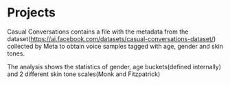 # Projects
Casual Conversations contains a file with the metadata from the dataset(https://ai.facebook.com/datasets/casual-conversations-dataset/) collected by Meta to obtain voice samples tagged with age, gender and skin tones.

The analysis shows the statistics of gender, age buckets(defined internally) and 2 different skin tone scales(Monk and Fitzpatrick)
